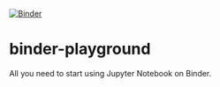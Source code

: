 [![Binder](https://mybinder.org/badge_logo.svg)](https://mybinder.org/v2/gh/luigidifraia/binder-playground/main?filepath=README.ipynb)

# binder-playground

All you need to start using Jupyter Notebook on Binder.
